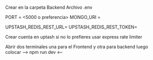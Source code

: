 Crear en la carpeta Backend Archivo .env

PORT = <5000 o preferencia>
MONGO_URI = <mongo serve>

UPSTASH_REDIS_REST_URL= <url en uptash>
UPSTASH_REDIS_REST_TOKEN= <token en upstash>

Crear cuenta en uptash si no lo prefieres usar express rate limiter

Abrir dos terminales una para el Frontend y otra para backend luego colocar --> npm run dev <--
